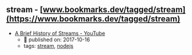 stream - [www.bookmarks.dev/tagged/stream](https://www.bookmarks.dev/tagged/stream)
---
* [A Brief History of Streams - YouTube](https://www.youtube.com/watch?v=gx9ZNY9DNBs)
    * :calendar: published on: 2017-10-16
    * tags: [stream](../tagged/stream.md), [nodejs](../tagged/nodejs.md)
